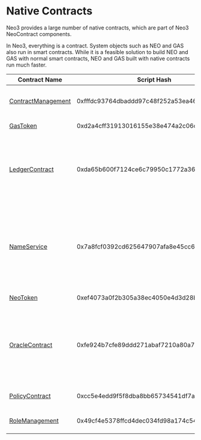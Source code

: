 # Native Contracts

Neo3 provides a large number of native contracts, which are part of Neo3 NeoContract components. 

In Neo3, everything is a contract. System objects such as NEO and GAS also run in smart contracts. While it is a feasible solution to build NEO and GAS with normal smart contracts, NEO and GAS built with native contracts run much faster.

| Contract Name                                             | Script Hash                                | Description                                                  |
| --------------------------------------------------------- | ------------------------------------------ | ------------------------------------------------------------ |
| [ContractManagement](fw/dotnet/neo/ContractManagement.md) | 0xfffdc93764dbaddd97c48f252a53ea4643faa3fd | The contract managing other contracts                        |
| [GasToken](fw/dotnet/neo/GAS.md)                          | 0xd2a4cff31913016155e38e474a2c06d08be276cf | GAS related contracts                                        |
| [LedgerContract](fw/dotnet/neo/Ledger.md)                 | 0xda65b600f7124ce6c79950c1772a36403104f2be | A set of contracts related to ledger functions such as blocks, transactions, etc. |
| [NameService](fw/dotnet/neo/NameService.md)               | 0x7a8fcf0392cd625647907afa8e45cc66872b596b | Neo domain name service contract, with which you can send  transactions to the domain easily rather than the verbose address. |
| [NeoToken](fw/dotnet/neo/NEO.md)                          | 0xef4073a0f2b305a38ec4050e4d3d28bc40ea63f5 | Neo related contract                                         |
| [OracleContract](fw/dotnet/neo/Oracle.md)                 | 0xfe924b7cfe89ddd271abaf7210a80a7e11178758 | Oracle contract, which gets the corresponding information in a decentralized manner for use by the caller contract |
| [PolicyContract](fw/dotnet/neo/Policy.md)                 | 0xcc5e4edd9f5f8dba8bb65734541df7a1c081c67b | Consensus policy contract                                    |
| [RoleManagement](fw/dotnet/neo/RoleManagement.md)         | 0x49cf4e5378ffcd4dec034fd98a174c5491e395e2 | Role management contract                                     |

